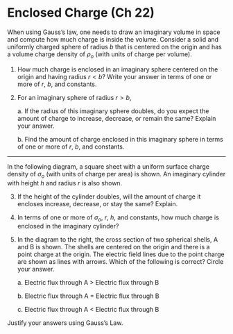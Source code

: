 # Enclosed Charge (Ch 22)

When using Gauss’s law, one needs to draw an imaginary volume in space and compute how much charge is inside the volume. Consider a solid and uniformly charged sphere of radius $b$ that is centered on the origin and has a volume charge density of $\rho_o$ (with units of charge per volume).

1. How much charge is enclosed in an imaginary sphere centered on the origin and having radius $r < b$? Write your answer in terms of one or more of $r$, $b$, and constants.

2. For an imaginary sphere of radius $r > b$,

    a. If the radius of this imaginary sphere doubles, do you expect the amount of charge to increase, decrease, or remain the same? Explain your answer.

    b. Find the amount of charge enclosed in this imaginary sphere in terms of one or more of $r$, $b$, and constants. 

----

In the following diagram, a square sheet with a uniform surface charge density of $\sigma_o$ (with units of charge per area) is shown. An imaginary cylinder with height $h$ and radius $r$ is also shown.

3. If the height of the cylinder doubles, will the amount of charge it encloses increase, decrease, or stay the same? Explain.

4. In terms of one or more of $\sigma_o$, $r$, $h$, and constants, how much charge is enclosed in the imaginary cylinder?

5. In the diagram to the right, the cross section of two spherical shells, A and B is shown. The shells are centered on the origin and there is a point charge at the origin. The electric field lines due to the point charge are shown as lines with arrows. Which of the following is correct? Circle your answer.
 
    a. Electric flux through A > Electric flux through B

    b. Electric flux through A = Electric flux through B 

    c. Electric flux through A < Electric flux through B 

Justify your answers using Gauss’s Law.